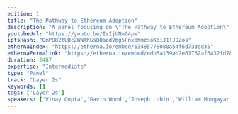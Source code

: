 ```yaml
---
edition: 1
title: "The Pathway to Ethereum Adoption"
description: "A panel focusing on \"The Pathway to Ethereum Adoption\" with Vinay Gupta (https://twitter.com/leashless), Gavin Wood (https://twitter.com/gavofyork), Joseph Lubin (https://twitter.com/ethereumJoseph) and William Mougayar (https://twitter.com/wmougayar)."
youtubeUrl: "https://youtu.be/IsIjUNuG4pw"
ipfsHash: "QmPD82tUDcZWNTKGsBQaodVbg5FnxpKmzsoK6iJ1TJDZos"
ethernaIndex: "https://etherna.io/embed/63485778080a54f6d733ed35"
ethernaPermalink: "https://etherna.io/embed/edb5a139ab2e61762af6432fd787267ed3fa6512f388eb2c7b164e70f8dd9d5a"
duration: 2487
expertise: "Intermediate"
type: "Panel"
track: "Layer 2s"
keywords: []
tags: ['Layer 2s']
speakers: ['Vinay Gupta','Gavin Wood','Joseph Lubin','William Mougayar']
---
```

